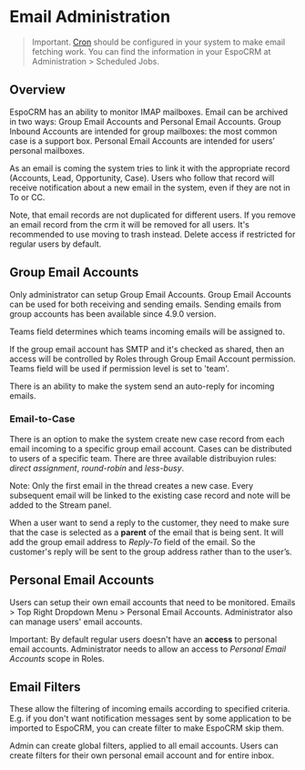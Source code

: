 # Email Administration

> Important. [Cron](server-configuration.md#setup-a-crontab) should be configured in your system to make email fetching work. You can find the information in your EspoCRM at Administration > Scheduled Jobs.

## Overview

EspoCRM has an ability to monitor IMAP mailboxes. Email can be archived in two ways: Group Email Accounts and Personal Email Accounts. Group Inbound Accounts are intended for group mailboxes: the most common case is a support box. Personal Email Accounts are intended for users’ personal mailboxes.

As an email is coming the system tries to link it with the appropriate record (Accounts, Lead, Opportunity, Case). Users who follow that record will receive notification about a new email in the system, even if they are not in To or CC.

Note, that email records are not duplicated for different users. If you remove an email record from the crm it will be removed for all users. It's recommended to use moving to trash instead. Delete access if restricted for regular users by default.

## Group Email Accounts

Only administrator can setup Group Email Accounts. Group Email Accounts can be used for both receiving and sending emails. Sending emails from group accounts has been available since 4.9.0 version.

Teams field determines which teams incoming emails will be assigned to. 

If the group email account has SMTP and it's checked as shared, then an access will be controlled by Roles through Group Email Account permission. Teams field will be used if permission level is set to 'team'.

There is an ability to make the system send an auto-reply for incoming emails.

### Email-to-Case

There is an option to make the system create new case record from each email incoming to a specific group email account. Cases can be distributed to users of a specific team. There are three available distribuyion rules: *direct assignment*, *round-robin* and *less-busy*. 

Note: Only the first email in the thread creates a new case. Every subsequent email will be linked to the existing case record and note will be added to the Stream panel.

When a user want to send a reply to the customer, they need to make sure that the case is selected as a **parent** of the email that is being sent. It will add the group email address to *Reply-To* field of the email. So the customer's reply will be sent to the group address rather than to the user’s.

## Personal Email Accounts

Users can setup their own email accounts that need to be monitored. Emails > Top Right Dropdown Menu > Personal Email Accounts. Administrator also can manage users' email accounts.

Important: By default regular users doesn't have an **access** to personal email accounts. Administrator needs to allow an access to *Personal Email Accounts* scope in Roles.

## Email Filters

These allow the filtering of incoming emails according to specified criteria. E.g. if you don't want notification messages sent by some application to be imported to EspoCRM, you can create filter to make EspoCRM skip them.

Admin can create global filters, applied to all email accounts. Users can create filters for their own personal email account and for entire inbox.

